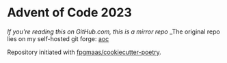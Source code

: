 # Advent of Code 2023

_If you're reading this on GitHub.com, this is a mirror repo_
_The original repo lies on my self-hosted git forge: [aoc](https://git.jmes.tech/james/aoc)

Repository initiated with [fpgmaas/cookiecutter-poetry](https://github.com/fpgmaas/cookiecutter-poetry).
